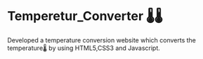 # Temperetur_Converter 🌡️🌡️

Developed a temperature conversion website which converts the temperature🌡️ by using HTML5,CSS3 and Javascript.

